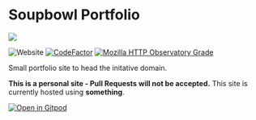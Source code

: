 # Soupbowl Portfolio

![][h]

![Website](https://img.shields.io/website?down_message=offline&up_message=online&url=https%3A%2F%2Fsoupbowl.io)
[![CodeFactor](https://www.codefactor.io/repository/github/soup-bowl/soup-bowl.github.io/badge)](https://www.codefactor.io/repository/github/soup-bowl/soup-bowl.github.io)
[![Mozilla HTTP Observatory Grade](https://img.shields.io/mozilla-observatory/grade-score/soupbowl.io)](https://observatory.mozilla.org/analyze/soupbowl.io)

Small portfolio site to head the initative domain.

**This is a personal site - Pull Requests will not be accepted.** This site is currently hosted using **something**.

[![Open in Gitpod](https://gitpod.io/button/open-in-gitpod.svg)](https://gitpod.io/#https://github.com/soup-bowl/soupbowl.io)

[h]:  https://user-images.githubusercontent.com/11209477/147856239-c7eb65c9-ba89-44fa-bf32-1e68568dc48b.png
[s]:  https://github.com/soup-bowl/blog
